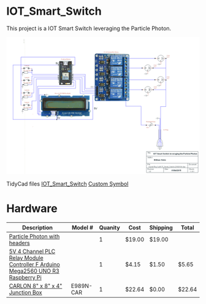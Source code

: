 # IOT_Smart_Switch
This project is a IOT Smart Switch leveraging the Particle Photon.


![Circuit Diagram - IOT_Smart_Switch](https://github.com/bill538/IOT_Smart_Switch/blob/master/IOT_Smart_Switch-20160104.png)

TidyCad files
  [IOT_Smart_Switch](https://github.com/bill538/IOT_Smart_Switch/blob/master/IOT_Smart_Switch-20160104.dsn)
  [Custom Symbol](https://github.com/bill538/IOT_Smart_Switch/blob/master/particle.TCLib)
  
# Hardware
Description     | Model #         | Quanity | Cost | Shipping | Total 
--------------- | --------------- | ------- | ---- | -------- | -----
[Particle Photon with headers](https://store.particle.io/collections/photon) | | 1 | $19.00 | $19.00
[5V 4 Channel PLC Relay Module Controller F Arduino Mega2560 UNO R3 Raspberry Pi](http://www.ebay.com/itm/331591955325) | | 1 | $4.15 | $1.50 | $5.65 
[CARLON 8" x 8" x 4" Junction Box](http://www.lowes.com/ProductDisplay?productId=3260229) | E989N-CAR | 1 | $22.64 | $0.00 | $22.64

